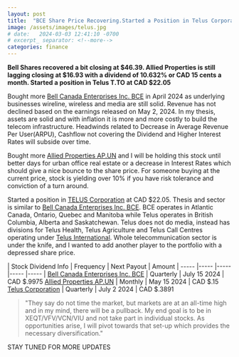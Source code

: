 ```yaml
---
layout: post
title:  "BCE Share Price Recovering.Started a Position in Telus Corporation"
image: /assets/images/telus.jpg
# date:   2024-03-03 12:41:10 -0700
# excerpt_ separator: <!--more-->
categories: finance
---
```

<p><b>Bell Shares recovered a bit closing at $46.39. Allied Properties is still lagging closing at $16.93 with a dividend of 10.632% or CAD 15 cents a month. Started a position in Telus T.TO at CAD $22.05 </b></p>

Bought more [Bell Canada Enterprises Inc. BCE](https://money.tmx.com/en/quote/BCE) in April 2024 as underlying businesses wireline, wireless and media are still solid. Revenue has not declined based on the earnings released on May 2, 2024. In my thesis, assets are solid and with inflation it is more and more costly to build the telecom infrastructure. Headwinds related to Decrease in Average Revenue Per User(ARPU), Cashflow not covering the Dividend and Higher Interest Rates will subside over time. 

Bought more [Allied Properties AP.UN](https://money.tmx.com/en/quote/AP.UN) and I will be holding this stock until better days for urban office real estate or a decrease in Interest Rates which should give a nice bounce to the share price. For someone buying at the current price, stock is yielding over 10% if you have risk tolerance and conviction of a turn around.

Started a position in [TELUS Corporation](https://money.tmx.com/en/quote/T) at CAD $22.05. Thesis and sector is similar to [Bell Canada Enterprises Inc. BCE](https://money.tmx.com/en/quote/BCE). BCE operates in Atlantic Canada, Ontario, Quebec and Manitoba while Telus operates in British Columbia, Alberta and Saskatchewan. Telus does not do media, instead has divisions for Telus Health, Telus Agriculture and Telus Call Centres operating under [Telus International](https://money.tmx.com/en/quote/TIXT). Whole telecommunication sector is under the knife, and I wanted to add another player to the portfolio with a depressed share price.


| Stock Dividend Info | Frequency |  Next Payout | Amount
| ----- |----- |----- |----- |----- |
[Bell Canada Enterprises Inc. BCE](https://money.tmx.com/en/quote/BCE) | Quarterly | July 15 2024 | CAD $.9975
[Allied Properties AP.UN](https://money.tmx.com/en/quote/AP.UN) | Monthly | May 15 2024 | CAD $.15
[Telus Corporation](https://money.tmx.com/en/quote/T) | Quarterly | July 2 2024 | CAD $.3891

>"They say do not time the market, but markets are at an all-time high and in my mind, there will be a pullback. My end goal is to be in XEQT/VFV/VCN/VIU and not take part in individual stocks. As opportunities arise, I will pivot towards that set-up which provides the necessary diversification."

STAY TUNED FOR MORE UPDATES
